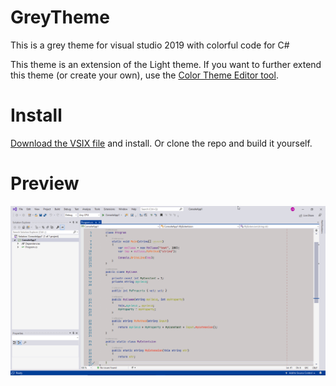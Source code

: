 # GreyTheme
This is a grey theme for visual studio 2019 with colorful code for C#

This theme is an extension of the Light theme. If you want to further extend this theme (or create your own), use the [Color Theme Editor tool](https://marketplace.visualstudio.com/items?itemName=VisualStudioPlatformTeam.VisualStudio2019ColorThemeEditor).

# Install

[Download the VSIX file](https://github.com/logicalmind/GreyTheme/releases) and install. Or clone the repo and build it yourself.

# Preview

![Preview](https://github.com/logicalmind/GreyTheme/blob/master/Preview.png)
